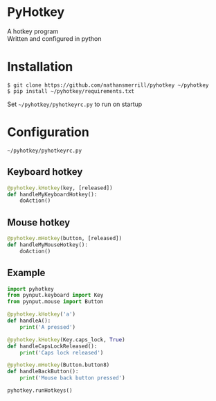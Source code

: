 # PyHotkey
A hotkey program  
Written and configured in python
# Installation
```
$ git clone https://github.com/nathansmerrill/pyhotkey ~/pyhotkey
$ pip install ~/pyhotkey/requirements.txt
```
Set `~/pyhotkey/pyhotkeyrc.py` to run on startup
# Configuration
`~/pyhotkey/pyhotkeyrc.py`
## Keyboard hotkey
```python
@pyhotkey.kHotkey(key, [released])
def handleMyKeyboardHotkey():
    doAction()
```
## Mouse hotkey
```python
@pyhotkey.mHotkey(button, [released])
def handleMyMouseHotkey():
    doAction()
```
## Example
```python
import pyhotkey
from pynput.keyboard import Key
from pynput.mouse import Button

@pyhotkey.kHotkey('a')
def handleA():
    print('A pressed')

@pyhotkey.kHotkey(Key.caps_lock, True)
def handleCapsLockReleased():
    print('Caps lock released')

@pyhotkey.mHotkey(Button.button8)
def handleBackButton():
    print('Mouse back button pressed')

pyhotkey.runHotkeys()
```